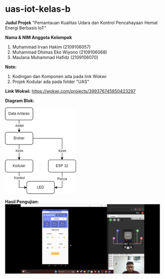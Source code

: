 # uas-iot-kelas-b

**Judul Projek**
"Pemantauan Kualitas Udara dan Kontrol Pencahayaan Hemat Energi Berbasis IoT"

**Nama & NIM Anggota Kelompok**
1. Muhammad Irvan Hakim 	(2109106057)
2. Muhammad Dhimas Eko Wiyono 	(2109106068)
3. Maulana Muhammad Hafidz 	(2109106070)

**Note:**
1. Kodingan dan Komponen ada pada link Wokwi
2. Projek Kodular ada pada folder "UAS"
   
**Link Wokwi:**
https://wokwi.com/projects/399376745850423297

**Diagram Blok:**

<img src="Gambar/Diagram_Blok_IOT.png">


**Hasil Pengujian:**
<img src="Gambar/Hasil_Pengujian.jpg">
